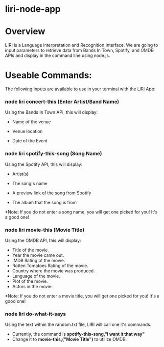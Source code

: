 # liri-node-app

# Overview
LIRI is a Language Interpretation and Recognition Interface. We are going to input parameters to retrieve data from Bands In Town, Spotify, and OMDB APIs and display in the command line using node.js.


# Useable Commands:

The following inputs are available to use in your terminal with the LIRI App:

### node liri concert-this (Enter Artist/Band Name)

Using the Bands In Town API, this will display:

  * Name of the venue

  * Venue location

  * Date of the Event
  
  
  ### node liri spotify-this-song (Song Name)

Using the Spotify API, this will display:

  * Artist(s)

  * The song's name

  * A preview link of the song from Spotify

  * The album that the song is from
  
  *Note: If you do not enter a song name, you will get one picked for you! It's a good one!
  
  ### node liri movie-this (Movie Title)

Using the OMDB API, this will display:

  * Title of the movie.
  * Year the movie came out.
  * IMDB Rating of the movie.
  * Rotten Tomatoes Rating of the movie.
  * Country where the movie was produced.
  * Language of the movie.
  * Plot of the movie.
  * Actors in the movie.
  
  *Note: If you do not enter a movie title, you will get one picked for you! It's a good one!
  
  ### node liri do-what-it-says

Using the text within the random.txt file, LIRI will call one it's commands.
* Currently, the command is **spotify-this-song,"I want it that way"**
* Change it to **movie-this,("Movie Title")** to utilize OMDB.
  
  
